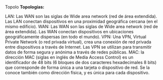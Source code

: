 Topolo
**Topologías:**



LAN: Las WAN son las siglas de Wide area network (red de área extendida). Las LAN conectan dispositivos en una proximidad geográfica cercana (en el mismo edificio). 
WAN: Las WAN son las siglas de Wide area network (red de área extendida). Las WAN conectan dispositivos en ubicaciones geográficamente dispersas (en todo el mundo).
VPN: Una VPN, Virtual Private Network (o red privada virtual), crea una conexión de red privada entre dispositivos a través de Internet. Las VPN se utilizan para transmitir datos de forma segura y anónima a través de redes públicas.
MAC:  la dirección MAC (siglas en inglés de Media Access Control) es un identificador de 48 bits (6 bloques de dos caracteres hexadecimales 8 bits) que corresponde de forma única a una tarjeta o dispositivo de red. Se la conoce también como dirección física, y es única para cada dispositivo.
